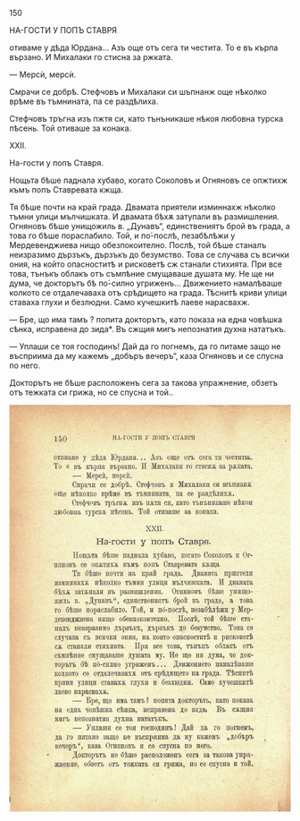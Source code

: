 ﻿150

НА-ГОСТИ У ПОПЪ СТАВРЯ

отиваме у дѣда Юрдана... Азъ още отъ сега ти честита. То е въ кърпа вързано. И Михалаки го стисна за ржката.

— Мерсѝ, мерсѝ.

Смрачи се добрѣ. Стефчовъ и Михалаки си шъпнанж още нѣколко врѣме въ тъмнината, па се раздѣлиха.

Стефчовъ тръгна изъ пжтя си, като тънъникаше нѣкоя любовна турска пѣсень. Той отиваше за конака.

XXII.

На-гости у попъ Ставря.

Нощьта бѣше паднала хубаво, когато Соколовъ и Огняновъ се опжтихж къмъ попъ Ставревата кжща.

Тя бѣше почти на край града. Двамата приятели изминнахж нѣколко тъмни улици мълчишката. И двамата бѣхѫ затупали въ размишления. Огняновъ бѣше унищожиль в. „Дунавъ“, единствениятъ брой въ града, а това го бѣше пораслабило. Той, и по́-послѣ, пезабѣлѣжи у Мердевенджиева нищо обезпокоително. Послѣ, той бѣше станалъ неизразимо дързъкъ, дързъкъ до безумство. Това се случава съ всички ония, на който опасноститѣ и рисковетѣ сж станали стихията. При все това, тънъкъ облакъ отъ съмпѣние смущаваше душата му. Не ще ни дума, че докторътъ бѣ по́-силно угриженъ... Движението намалѣваше колкото се отдалечаваха отъ срѣдището на града. Тѣснитѣ криви улици ставаха глухи и безлюдни. Само кучешкитѣ лаеве нарасвахж.

— Бре, що има тамъ ? попита докторътъ, като показа на една човѣшка сѣнка, исправена до зида*. Въ сжщия мигъ непознатия духна нататъкъ.

— Уплаши се тоя господинъ! Дай да го погнемъ, да го питаме защо не въсприима да му кажемъ „добъръ вечеръ“, каза Огняновъ и се спусна по него.

Докторътъ не бѣше расположенъ сега за такова упражнение, обзетъ отъ тежката си грижа, но се спусна и той..

![original](images/169.jpg)

